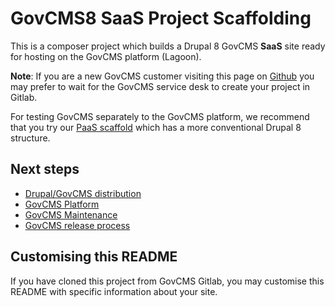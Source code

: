 # GovCMS8 SaaS Project Scaffolding

This is a composer project which builds a Drupal 8 GovCMS **SaaS** site ready for
hosting on the GovCMS platform (Lagoon).

**Note**: If you are a new GovCMS customer visiting this page on
[Github](https://github.com/govCMS/govcms8-scaffold)
you may prefer to wait for the GovCMS service desk to create your project in Gitlab.

For testing GovCMS separately to the GovCMS platform, we recommend that you try
our [PaaS scaffold](https://github.com/govCMS/govcms8-scaffold-paas)
which has a more conventional Drupal 8 structure.

## Next steps

 * [Drupal/GovCMS distribution](https://govcms.gov.au/wiki-distro)
 * [GovCMS Platform](https://govcms.gov.au/wiki-platform)
 * [GovCMS Maintenance](https://govcms.gov.au/wiki-maintenance)
 * [GovCMS release process](https://github.com/govCMS/govcms8-scaffold-paas/wiki/Update-process)


## Customising this README

If you have cloned this project from GovCMS Gitlab, you may customise this README
with specific information about your site.
